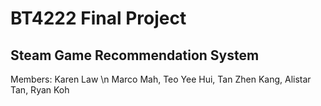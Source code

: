 # BT4222 Final Project
## Steam Game Recommendation System
Members: Karen Law \n
Marco Mah, 
Teo Yee Hui, 
Tan Zhen Kang, 
Alistar Tan, 
Ryan Koh
